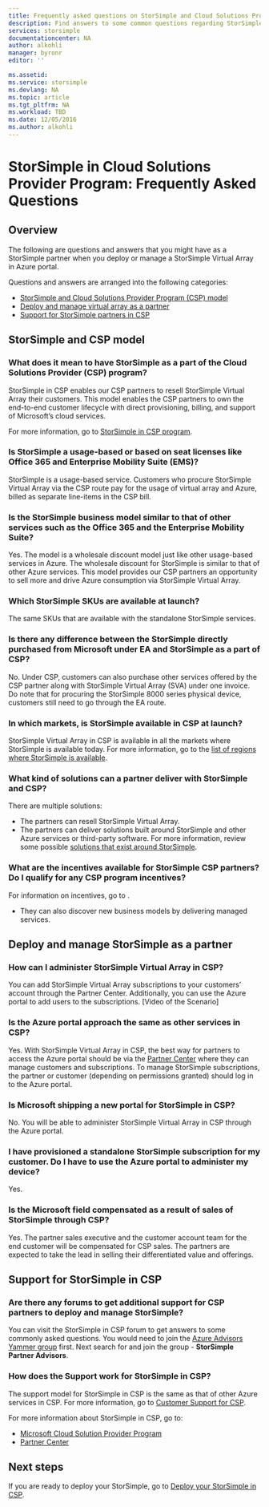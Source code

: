 ```yaml
---
title: Frequently asked questions on StorSimple and Cloud Solutions Provider Program for partners | Microsoft Docs
description: Find answers to some common questions regarding StorSimple and CSP for partners.
services: storsimple
documentationcenter: NA
author: alkohli
manager: byronr
editor: ''

ms.assetid: 
ms.service: storsimple
ms.devlang: NA
ms.topic: article
ms.tgt_pltfrm: NA
ms.workload: TBD
ms.date: 12/05/2016
ms.author: alkohli
---
```


# StorSimple in Cloud Solutions Provider Program: Frequently Asked Questions


## Overview
The following are questions and answers that you might have as a StorSimple partner when you deploy or manage a StorSimple Virtual Array in Azure portal.

Questions and answers are arranged into the following categories:

 - [StorSimple and Cloud Solutions Provider Program (CSP) model](#storsimple-and-csp-model)
 - [Deploy and manage virtual array as a partner](#deploy-and-manage-storsimple-as-a-partner)
 - [Support for StorSimple partners in CSP](#support-for-storsimple-partners)

## StorSimple and CSP model

### What does it mean to have StorSimple as a part of the Cloud Solutions Provider (CSP) program?
 StorSimple in CSP enables our CSP partners to resell StorSimple Virtual Array their customers. This model enables the CSP partners to own the end-to-end customer lifecycle with direct provisioning, billing, and support of Microsoft’s cloud services. 

For more information, go to [StorSimple in CSP program](https://www.microsoft.com/server-cloud/products/storsimple/). 

### Is StorSimple a usage-based or based on seat licenses like Office 365 and Enterprise Mobility Suite (EMS)?
StorSimple is a usage-based service. Customers who procure StorSimple Virtual Array via the CSP route pay for the usage of virtual array and Azure, billed as separate line-items in the CSP bill. 

### Is the StorSimple business model similar to that of other services such as the Office 365 and the Enterprise Mobility Suite? 
Yes. The model is a wholesale discount model just like other usage-based services in Azure. The wholesale discount for StorSimple is similar to that of other Azure services. This model provides our CSP partners an opportunity to sell more and drive Azure consumption via StorSimple Virtual Array.  

### Which StorSimple SKUs are available at launch?
The same SKUs that are available with the standalone StorSimple services. 

### Is there any difference between the StorSimple directly purchased from Microsoft under EA and StorSimple as a part of CSP?
No. Under CSP, customers can also purchase other services offered by the CSP partner along with StorSimple Virtual Array (SVA) under one invoice. Do note that for procuring the StorSimple 8000 series physical device, customers still need to go through the EA route. 

### In which markets, is StorSimple available in CSP at launch?
StorSimple Virtual Array in CSP is available in all the markets where StorSimple is available today. For more information, go to the [list of regions where StorSimple is available](https://azure.microsoft.com/regions/services/).

### What kind of solutions can a partner deliver with StorSimple and CSP? 
There are multiple solutions:

- The partners can resell StorSimple Virtual Array. 
- The partners can deliver solutions built around StorSimple and other Azure services or third-party software. For more information, review some possible [solutions that exist around StorSimple](https://aka.ms/storsimple-build-solutions).

### What are the incentives available for StorSimple CSP partners? Do I qualify for any CSP program incentives?
For information on incentives, go to [](https://partner.microsoft.com/en-US/cloud-solution-provider/program-details).

   
- They can also discover new business models by delivering managed services.

## Deploy and manage StorSimple as a partner

### How can I administer StorSimple Virtual Array in CSP? 
You can add StorSimple Virtual Array subscriptions to your customers’ account through the Partner Center. Additionally, you can use the Azure portal to add users to the subscriptions. [Video of the Scenario]

### Is the Azure portal approach the same as other services in CSP? 
Yes. With StorSimple Virtual Array in CSP, the best way for partners to access the Azure portal should be via the [Partner Center](http://partnercenter.microsoft.com/) where they can manage customers and subscriptions. To manage StorSimple subscriptions, the partner or customer (depending on permissions granted) should log in to the Azure portal. 

### Is Microsoft shipping a new portal for StorSimple in CSP? 
No. You will be able to administer StorSimple Virtual Array in CSP through the Azure portal.

### I have provisioned a standalone StorSimple subscription for my customer. Do I have to use the Azure portal to administer my device? 
Yes. 

### Is the Microsoft field compensated as a result of sales of StorSimple through CSP?
Yes. The partner sales executive and the customer account team for the end customer will be compensated for CSP sales. The partners are expected to take the lead in selling their differentiated value and offerings.

## Support for StorSimple in CSP

### Are there any forums to get additional support for CSP partners to deploy and manage StorSimple?
You can visit the StorSimple in CSP forum to get answers to some commonly asked questions. You would need to join the [Azure Advisors Yammer group](https://www.yammer.com/azureadvisors) first. Next search for and join the group - **StorSimple Partner Advisors**.

### How does the Support work for StorSimple in CSP? 
The support model for StorSimple in CSP is the same as that of other Azure services in CSP. For more information, go to [Customer Support for CSP](https://msdn.microsoft.com/partner-center/customer-support). 

For more information about StorSimple in CSP, go to:

- [Microsoft Cloud Solution Provider Program](https://partner.microsoft.com/Membership)
- [Partner Center](http://partnercenter.microsoft.com/) 


## Next steps
If you are ready to deploy your StorSimple, go to [Deploy your StorSimple in CSP](storsimple-partner-csp-deploy.md).

